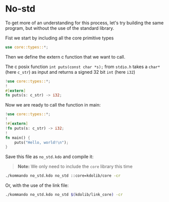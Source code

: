 # No-std

To get more of an understanding for this process, let's try building the same program, but without the use of the standard library.

Fist we start by including all the core primitive types
```rs
use core::types::*;
```

Then we define the extern c function that we want to call.

The c posix function `int puts(const char *s);` from `stdio.h` takes a `char*` (here `c_str`) as input 
and returns a signed 32 bit `int` (here `i32`)

```rs
!use core::types::*;
!
#[extern]
fn puts(s: c_str) -> i32;
```

Now we are ready to call the function in main:

```rs
!use core::types::*;
!
!#[extern]
!fn puts(s: c_str) -> i32;
!
fn main() {
    puts("Hello, world!\n");
}
```

Save this file as `no_std.kdo` and compile it:

>**Note:** We only need to include the `core` library this time

```sh
./kommando no_std.kdo no_std ::core=kdolib/core -cr
```

Or, with the use of the link file:

```sh
./kommando no_std.kdo no_std $(kdolib/link_core) -cr
```